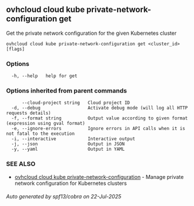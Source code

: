 ## ovhcloud cloud kube private-network-configuration get

Get the private network configuration for the given Kubernetes cluster

```
ovhcloud cloud kube private-network-configuration get <cluster_id> [flags]
```

### Options

```
  -h, --help   help for get
```

### Options inherited from parent commands

```
      --cloud-project string   Cloud project ID
  -d, --debug                  Activate debug mode (will log all HTTP requests details)
  -f, --format string          Output value according to given format (expression using gval format)
  -e, --ignore-errors          Ignore errors in API calls when it is not fatal to the execution
  -i, --interactive            Interactive output
  -j, --json                   Output in JSON
  -y, --yaml                   Output in YAML
```

### SEE ALSO

* [ovhcloud cloud kube private-network-configuration](ovhcloud_cloud_kube_private-network-configuration.md)	 - Manage private network configuration for Kubernetes clusters

###### Auto generated by spf13/cobra on 22-Jul-2025
